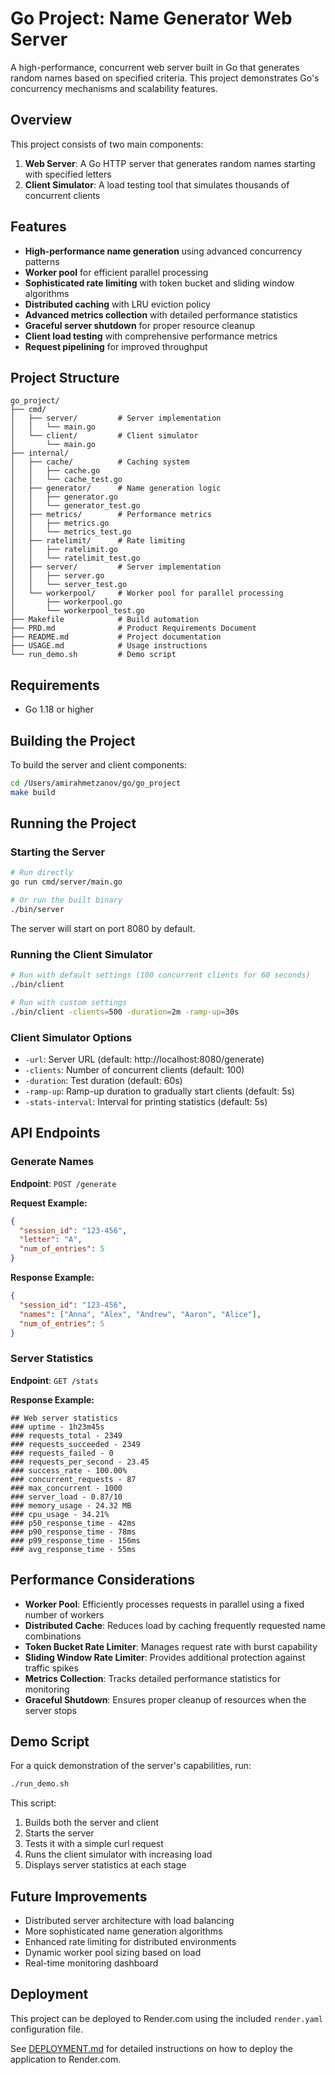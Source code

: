 # Go Project: Name Generator Web Server

A high-performance, concurrent web server built in Go that generates random names based on specified criteria. This project demonstrates Go's concurrency mechanisms and scalability features.

## Overview

This project consists of two main components:
1. **Web Server**: A Go HTTP server that generates random names starting with specified letters
2. **Client Simulator**: A load testing tool that simulates thousands of concurrent clients

## Features

- **High-performance name generation** using advanced concurrency patterns
- **Worker pool** for efficient parallel processing
- **Sophisticated rate limiting** with token bucket and sliding window algorithms
- **Distributed caching** with LRU eviction policy
- **Advanced metrics collection** with detailed performance statistics
- **Graceful server shutdown** for proper resource cleanup
- **Client load testing** with comprehensive performance metrics
- **Request pipelining** for improved throughput

## Project Structure

```
go_project/
├── cmd/
│   ├── server/         # Server implementation
│   │   └── main.go
│   └── client/         # Client simulator
│       └── main.go
├── internal/
│   ├── cache/          # Caching system
│   │   ├── cache.go
│   │   └── cache_test.go
│   ├── generator/      # Name generation logic
│   │   ├── generator.go
│   │   └── generator_test.go
│   ├── metrics/        # Performance metrics
│   │   ├── metrics.go
│   │   └── metrics_test.go
│   ├── ratelimit/      # Rate limiting
│   │   ├── ratelimit.go
│   │   └── ratelimit_test.go
│   ├── server/         # Server implementation
│   │   ├── server.go
│   │   └── server_test.go
│   └── workerpool/     # Worker pool for parallel processing
│       ├── workerpool.go
│       └── workerpool_test.go
├── Makefile            # Build automation
├── PRD.md              # Product Requirements Document
├── README.md           # Project documentation
├── USAGE.md            # Usage instructions
└── run_demo.sh         # Demo script
```

## Requirements

- Go 1.18 or higher

## Building the Project

To build the server and client components:

```bash
cd /Users/amirahmetzanov/go/go_project
make build
```

## Running the Project

### Starting the Server

```bash
# Run directly
go run cmd/server/main.go

# Or run the built binary
./bin/server
```

The server will start on port 8080 by default.

### Running the Client Simulator

```bash
# Run with default settings (100 concurrent clients for 60 seconds)
./bin/client

# Run with custom settings
./bin/client -clients=500 -duration=2m -ramp-up=30s
```

### Client Simulator Options

- `-url`: Server URL (default: http://localhost:8080/generate)
- `-clients`: Number of concurrent clients (default: 100)
- `-duration`: Test duration (default: 60s)
- `-ramp-up`: Ramp-up duration to gradually start clients (default: 5s)
- `-stats-interval`: Interval for printing statistics (default: 5s)

## API Endpoints

### Generate Names

**Endpoint**: `POST /generate`

**Request Example:**
```json
{
  "session_id": "123-456",
  "letter": "A",
  "num_of_entries": 5
}
```

**Response Example:**
```json
{
  "session_id": "123-456",
  "names": ["Anna", "Alex", "Andrew", "Aaron", "Alice"],
  "num_of_entries": 5
}
```

### Server Statistics

**Endpoint**: `GET /stats`

**Response Example:**
```
## Web server statistics
### uptime - 1h23m45s
### requests_total - 2349
### requests_succeeded - 2349
### requests_failed - 0
### requests_per_second - 23.45
### success_rate - 100.00%
### concurrent_requests - 87
### max_concurrent - 1000
### server_load - 0.87/10
### memory_usage - 24.32 MB
### cpu_usage - 34.21%
### p50_response_time - 42ms
### p90_response_time - 78ms
### p99_response_time - 156ms
### avg_response_time - 55ms
```

## Performance Considerations

- **Worker Pool**: Efficiently processes requests in parallel using a fixed number of workers
- **Distributed Cache**: Reduces load by caching frequently requested name combinations
- **Token Bucket Rate Limiter**: Manages request rate with burst capability
- **Sliding Window Rate Limiter**: Provides additional protection against traffic spikes
- **Metrics Collection**: Tracks detailed performance statistics for monitoring
- **Graceful Shutdown**: Ensures proper cleanup of resources when the server stops

## Demo Script

For a quick demonstration of the server's capabilities, run:

```bash
./run_demo.sh
```

This script:
1. Builds both the server and client
2. Starts the server
3. Tests it with a simple curl request
4. Runs the client simulator with increasing load
5. Displays server statistics at each stage

## Future Improvements

- Distributed server architecture with load balancing
- More sophisticated name generation algorithms
- Enhanced rate limiting for distributed environments
- Dynamic worker pool sizing based on load
- Real-time monitoring dashboard

## Deployment

This project can be deployed to Render.com using the included `render.yaml` configuration file.

See [DEPLOYMENT.md](DEPLOYMENT.md) for detailed instructions on how to deploy the application to Render.com.
